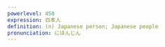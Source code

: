 ```yaml
---
powerlevel: 450
expression: 日本人
definition: (n) Japanese person; Japanese people
pronunciation: にほんじん
---
```

